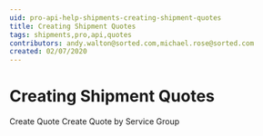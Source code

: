 ```yaml
---
uid: pro-api-help-shipments-creating-shipment-quotes
title: Creating Shipment Quotes
tags: shipments,pro,api,quotes
contributors: andy.walton@sorted.com,michael.rose@sorted.com
created: 02/07/2020
---
```


# Creating Shipment Quotes

Create Quote
Create Quote by Service Group

